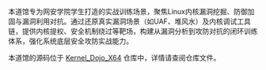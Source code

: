 本道馆专为网安学院学生打造的实战训练场景，聚焦Linux内核漏洞挖掘、防御加固与漏洞利用对抗。通过还原真实漏洞场景（如UAF、堆风水）及内核调试工具链，提供内核提权、安全机制绕过等靶场，构建从漏洞分析到攻防对抗的闭环训练体系，强化系统底层安全攻防实战能力。

本道馆的源码位于 [Kernel_Dojo_X64](https://github.com/hust-open-atom-club/Kernel_Dojo_X64) 仓库中，详情请查阅仓库文件。